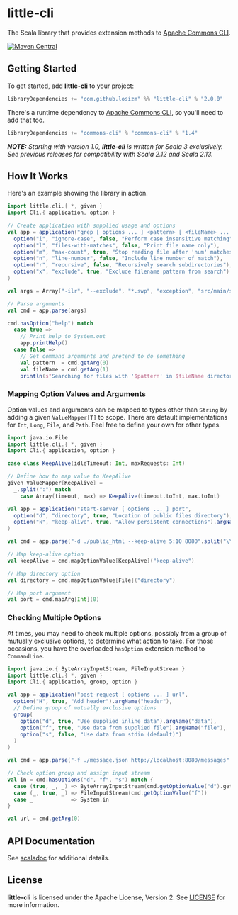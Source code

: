 # little-cli

The Scala library that provides extension methods to [Apache Commons CLI](https://commons.apache.org/proper/commons-cli/index.html).

[![Maven Central](https://img.shields.io/maven-central/v/com.github.losizm/little-cli_3.svg?label=Maven%20Central)](https://search.maven.org/search?q=g:%22com.github.losizm%22%20AND%20a:%22little-cli_3%22)

## Getting Started
To get started, add **little-cli** to your project:

```scala
libraryDependencies += "com.github.losizm" %% "little-cli" % "2.0.0"
```

There's a runtime dependency to [Apache Commons CLI](https://commons.apache.org/proper/commons-cli/index.html),
so you'll need to add that too.

```scala
libraryDependencies += "commons-cli" % "commons-cli" % "1.4"
```
_**NOTE:** Starting with version 1.0, **little-cli** is written for Scala 3
exclusively. See previous releases for compatibility with Scala 2.12 and Scala
2.13._
## How It Works

Here's an example showing the library in action.

```scala
import little.cli.{ *, given }
import Cli.{ application, option }

// Create application with supplied usage and options
val app = application("grep [ options ... ] <pattern> [ <fileName> ... ]",
  option("i", "ignore-case", false, "Perform case insensitive matching"),
  option("l", "files-with-matches", false, "Print file name only"),
  option("m", "max-count", true, "Stop reading file after 'num' matches").argName("num"),
  option("n", "line-number", false, "Include line number of match"),
  option("r", "recursive", false, "Recursively search subdirectories"),
  option("x", "exclude", true, "Exclude filename pattern from search").argName("pattern")
)

val args = Array("-ilr", "--exclude", "*.swp", "exception", "src/main/scala")

// Parse arguments
val cmd = app.parse(args)

cmd.hasOption("help") match
  case true =>
    // Print help to System.out
    app.printHelp()
  case false =>
    // Get command arguments and pretend to do something
    val pattern  = cmd.getArg(0)
    val fileName = cmd.getArg(1)
    println(s"Searching for files with '$pattern' in $fileName directory...")
```

### Mapping Option Values and Arguments

Option values and arguments can be mapped to types other than `String` by adding
a given `ValueMapper[T]` to scope. There are default implementations for `Int`,
`Long`, `File`, and `Path`. Feel free to define your own for other types.

```scala
import java.io.File
import little.cli.{ *, given }
import Cli.{ application, option }

case class KeepAlive(idleTimeout: Int, maxRequests: Int)

// Define how to map value to KeepAlive
given ValueMapper[KeepAlive] =
  _.split(":") match
    case Array(timeout, max) => KeepAlive(timeout.toInt, max.toInt)

val app = application("start-server [ options ... ] port",
  option("d", "directory", true, "Location of public files directory"),
  option("k", "keep-alive", true, "Allow persistent connections").argName("timeout:max")
)

val cmd = app.parse("-d ./public_html --keep-alive 5:10 8080".split("\\s+"))

// Map keep-alive option
val keepAlive = cmd.mapOptionValue[KeepAlive]("keep-alive")

// Map directory option
val directory = cmd.mapOptionValue[File]("directory")

// Map port argument
val port = cmd.mapArg[Int](0)
```

### Checking Multiple Options

At times, you may need to check multiple options, possibly from a group of
mutually exclusive options, to determine what action to take. For those
occasions, you have the overloaded `hasOption` extension method to
`CommandLine`.

```scala
import java.io.{ ByteArrayInputStream, FileInputStream }
import little.cli.{ *, given }
import Cli.{ application, group, option }

val app = application("post-request [ options ... ] url",
  option("H", true, "Add header").argName("header"),
  // Define group of mutually exclusive options
  group(
    option("d", true, "Use supplied inline data").argName("data"),
    option("f", true, "Use data from supplied file").argName("file"),
    option("s", false, "Use data from stdin (default)")
  )
)

val cmd = app.parse("-f ./message.json http://localhost:8080/messages".split("\\s+"))

// Check option group and assign input stream
val in = cmd.hasOptions("d", "f", "s") match {
  case (true, _, _) => ByteArrayInputStream(cmd.getOptionValue("d").getBytes)
  case (_, true, _) => FileInputStream(cmd.getOptionValue("f"))
  case _            => System.in
}

val url = cmd.getArg(0)
```

## API Documentation

See [scaladoc](https://losizm.github.io/little-cli/latest/api/little/cli.html)
for additional details.

## License
**little-cli** is licensed under the Apache License, Version 2. See [LICENSE](LICENSE)
for more information.
